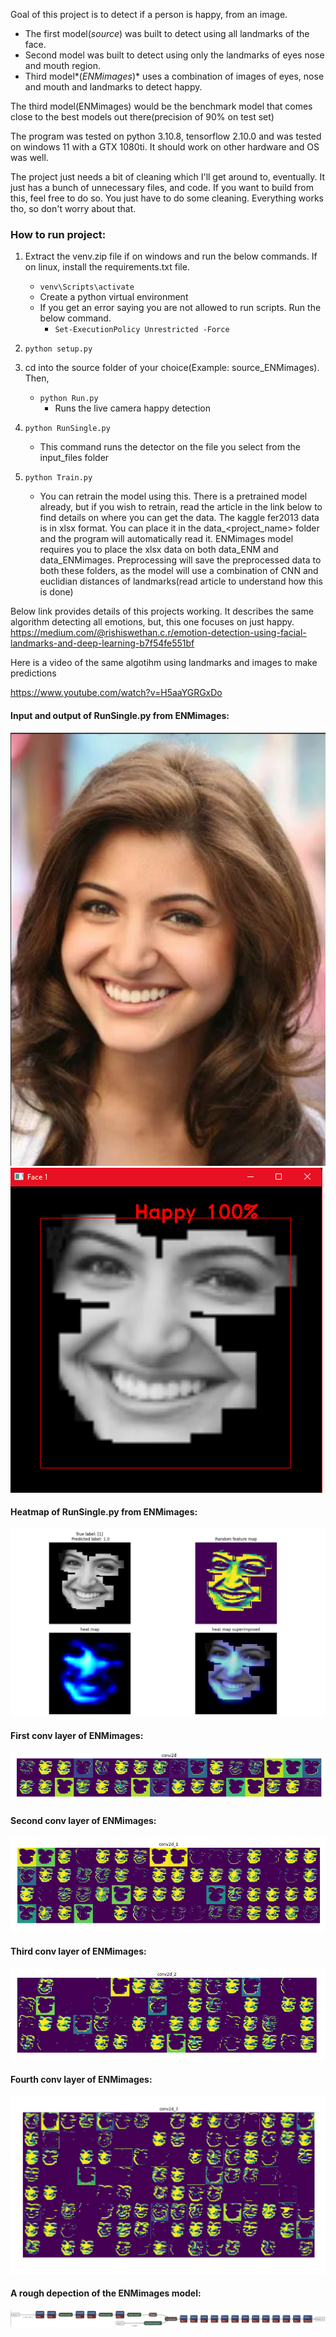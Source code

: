 Goal of this project is to detect if a person is happy, from an image. 
- The first model(_source_) was built to detect using all landmarks of the face.
- Second model was built to detect using only the landmarks of eyes nose and mouth region.
- Third model*(_ENMimages_)* uses a combination of images of
eyes, nose and mouth and landmarks to detect happy. 

The third model(ENMimages) would be the benchmark model that comes close to the best models out there(precision of 90% on test set)

The program was tested on python 3.10.8, tensorflow 2.10.0 and was tested on windows 11 with a GTX 1080ti. It should work on other hardware and OS was well.

The project just needs a bit of cleaning which I'll get around to, eventually. It just has a bunch of unnecessary files, and code. If you want to build from this,
feel free to do so. You just have to do some cleaning. Everything works tho, so don't worry about that.

### How to run project:

1. Extract the venv.zip file if on windows and run the below commands. If on linux, install the requirements.txt file.
    - `venv\Scripts\activate`
    - Create a python virtual environment
    - If you get an error saying you are not allowed to run scripts. Run the below command.
      - `Set-ExecutionPolicy Unrestricted -Force`


2. `python setup.py`


3. cd into the source folder of your choice(Example: source_ENMimages). Then, 
   - `python Run.py`
      - Runs the live camera happy detection


3. `python RunSingle.py` 
   - This command runs the detector on the file you select from the input_files folder


4. `python Train.py`
   - You can retrain the model using this. There is a pretrained model already, but if you wish to retrain, read the article in the link below to find details on where you can get the data.
The kaggle fer2013 data is in xlsx format. You can place it in the data_<project_name> folder and the program will automatically read it.
ENMimages model requires you to place the xlsx data on both data_ENM and data_ENMimages. Preprocessing will save the preprocessed data to both these folders, as
the model will use a combination of CNN and euclidian distances of landmarks(read article to understand how this is done)
   

Below link provides details of this projects working. It describes the same algorithm detecting all emotions, but, this one focuses on just happy. 
https://medium.com/@rishiswethan.c.r/emotion-detection-using-facial-landmarks-and-deep-learning-b7f54fe551bf

Here is a video of the same algotihm using landmarks and images to make predictions

https://www.youtube.com/watch?v=H5aaYGRGxDo

#### Input and output of RunSingle.py from ENMimages:
![img.png](img.png) ![img_10.png](img_10.png)

#### Heatmap of RunSingle.py from ENMimages:
![img_3.png](img_3.png)

#### First conv layer of ENMimages:
![img_8.png](img_8.png)

#### Second conv layer of ENMimages:
![img_7.png](img_7.png)

#### Third conv layer of ENMimages:
![img_6.png](img_6.png)

#### Fourth conv layer of ENMimages:
![img_5.png](img_5.png)

#### A rough depection of the ENMimages model:
![img_1.png](img_1.png)